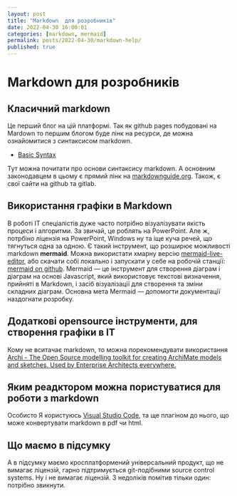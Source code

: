 ```yaml
---
layout: post
title: "Markdown  для розробників"
date: 2022-04-30 16:00:01
categories: [markdown, mermaid]
permalink: posts/2022-04-30/markdown-help/
published: true
---
```


# Markdown  для розробників


## Класичний markdown

Це перший блог на цій платформі. Так як github pages  побудовані на Mardown то першим блогом буде лінк на ресурси, де можна ознайомитися з синтаксисом markdown.

- [Basic Syntax](https://www.markdownguide.org/basic-syntax/)

Тут можна почитати про основи синтаксису markdown. А основним законодавцем в цьому є прямий лінк на [markdownguide.org](https://www.markdownguide.org/). Також, є свої сайти на github та gitlab. 



## Використання графіки в Markdown

В роботі IT спеціалістів дуже часто потрібно візуалізувати якість процеси і алгоритми. За звичай, це роблять на PowerPoint. Але ж,  потрбіно ліцензія на PowerPoint, Windows ну та іще куча речей, що тягнуться одна за одною. Є такий інструмент, що розширює можливості markdown **mermaid**. Можна використати хмарну версію
[mermaid-live-editor](https://mermaid-js.github.io/mermaid-live-editor), або скачати собі локально і запускати у себе на робочій станції: [mermaid on github](https://github.com/mermaid-js/mermaid). Mermaid — це інструмент для створення діаграм і діаграм на основі Javascript, який використовує текстові визначення, прийняті в Markdown, і засіб візуалізації для створення та зміни складних діаграм. Основна мета Mermaid — допомогти документації наздогнати розробку.


## Додаткові opensource інструменти, для  створення графіки в IT

Кому не вситачає markdown,  то можна порекомендувати використання [Archi - The Open Source modelling toolkit for creating ArchiMate models and sketches.
Used by Enterprise Architects everywhere.](https://www.archimatetool.com/)

## Яким реадктором можна пористуватися для роботи з markdown

Особисто Я користуюсь [Visual Studio Code](https://code.visualstudio.com/download), та ще плагіном до нього, що може конвертувати markdown в pdf чи html. 

## Що маємо в підсумку

А в підсумку маємо кросплатформений універсальний продукт,  що не вимагає ліцензій, гарно підтримується git-подібними source control systems. Ну і не вимагає ліцензій. З недоліків помітив тільки один: потрібно звикнути.



